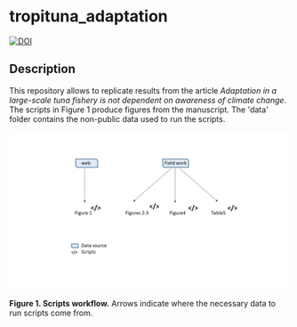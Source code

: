 # tropituna_adaptation
[![DOI](https://zenodo.org/badge/DOI/10.5281/zenodo.4010797.svg)](https://doi.org/10.5281/zenodo.4010797)

## Description

This repository allows to replicate results from the article *Adaptation in a large-scale tuna fishery is not dependent on awareness of climate change*. The scripts in Figure 1 produce figures from the manuscript. The 'data' folder contains the non-public data used to run the scripts.

![](Images/outline_scripts.jpg)

**Figure 1. Scripts workflow.** Arrows indicate where the necessary data to run scripts come from.
